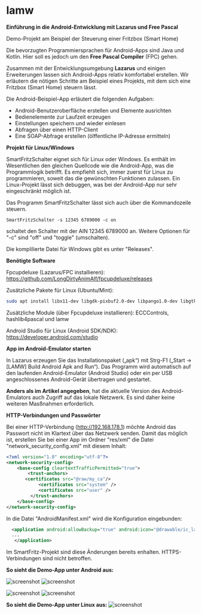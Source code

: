# lamw

**Einführung in die Android-Entwicklung mit Lazarus und Free Pascal**

Demo-Projekt am Beispiel der Steuerung einer Fritzbox (Smart Home)

Die bevorzugten Programmiersprachen für Android-Apps sind Java und Kotlin. Hier soll es jedoch um den **Free Pascal Compiler** (FPC) gehen.

Zusammen mit der Entwicklungsumgebung **Lazarus** und einigen Erweiterungen lassen sich Android-Apps relativ komfortabel erstellen. Wir erläutern die nötigen Schritte am Beispiel eines Projekts, mit dem sich eine Fritzbox (Smart Home) steuern lässt. 

Die Android-Beispiel-App erläutert die folgenden Aufgaben:

- Android-Benutzeroberfläche erstellen und Elemente ausrichten
- Bedienelemente zur Laufzeit erzeugen
- Einstellungen speichern und wieder einlesen
- Abfragen über einen HTTP-Client
- Eine SOAP-Abfrage erstellen (ölffentliche IP-Adresse ermitteln)

**Projekt für Linux/Windows**

SmartFritzSchalter eignet sich für Linux oder Windows. Es enthält im Wesentlichen den gleichen Quellcode wie die Android-App, was die Programmlogik betrifft. Es empfiehlt sich, immer zuerst für Linux zu programmieren, soweit das die gewünschten Funktionen zulassen. Ein Linux-Projekt lässt sich debuggen, was bei der Android-App nur sehr eingeschränkt möglich ist.

Das Programm SmartFritzSchalter lässt sich auch über die Kommandozeile steuern. 

```
SmartFritzSchalter -s 12345 6789000 -c on
```

schaltet den Schalter mit der AIN 12345 6789000 an. Weitere Optionen für "-c" sind "off" und "toggle" (umschalten).

Die komplilierte Datei für Windows gibt es unter "Releases".

**Benötigte Software**

Fpcupdeluxe (Lazarus/FPC installieren): https://github.com/LongDirtyAnimAlf/fpcupdeluxe/releases

Zusätzliche Pakete für Linux (Ubuntu/Mint):
```bash
sudo apt install libx11-dev libgdk-pixbuf2.0-dev libpango1.0-dev libgtk2.0-dev subversion git freeglut3-dev
```

Zusätzliche Module (über Fpcupdeluxe installieren): ECCControls, hashlib4pascal und lamw

Android Studio für Linux (Android SDK/NDK): https://developer.android.com/studio

**App im Android-Emulator starten**

In Lazarus erzeugen Sie das Installationspaket („apk“) mit Strg-F1 („Start -> [LAMW] Build Android Apk and Run“). Das Programm wird automatisch auf den laufenden Android-Emulator (Android Studio) oder ein per USB angeschlossenes Android-Gerät übertragen und gestartet.

**Anders als im Artikel angegeben**, hat die aktuelle Version des Android-Emulators auch Zugriff auf das lokale Netzwerk.
Es sind daher keine weiteren Masßnahmen erforderlich.


**HTTP-Verbindungen und Passwörter**

Bei einer HTTP-Verbindung (http://192.168.178.1) möchte Android das Passwort nicht im Klartext über das Netzwerk senden.
Damit das möglich ist, erstellen Sie bei einer App im Ordner "res/xml" die Datei "network_security_config.xml" mit diesem Inhalt:

```xml
<?xml version="1.0" encoding="utf-8"?>
<network-security-config>
    <base-config cleartextTrafficPermitted="true">
        <trust-anchors>
       <certificates src="@raw/my_ca"/>
            <certificates src="system" />
            <certificates src="user" />
         </trust-anchors>
    </base-config>
</network-security-config>
```

In die Datei "AndroidManifest.xml" wird die Konfiguration eingebunden:

```xml
  <application android:allowBackup="true" android:icon="@drawable/ic_launcher" android:label="@string/app_name" android:theme="@style/AppTheme" android:networkSecurityConfig="@xml/network_security_config">
  ...
   </application>
```
Im SmartFritz-Projekt sind diese Änderungen bereits enhalten. HTTPS-Verbindungen sind nicht betroffen.

**So sieht die Demo-App unter Android aus:**

![screenshot](images/MainScreen.jpg)
![screenshot](images/Settings.jpg)

![screenshot](images/Infos.jpg)
![screenshot](images/Messages.jpg)

**So sieht die Demo-App unter Linux aus:**
![screenshot](images/SmartFritzLinux.png)

